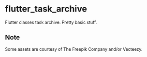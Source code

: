 # flutter_task_archive

Flutter classes task archive. Pretty basic stuff.

## Note

Some assets are courtesy of The Freepik Company and/or Vecteezy.
